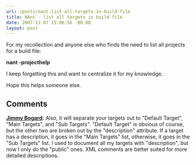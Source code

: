 ```yaml
---
url: /posts/nant-list-all-targets-in-build-file
title: NAnt - list all targets in build file
date: 2007-11-07 15:06:56 -06:00
layout: post
---
```


For my recollection and anyone else who finds the need to list all projects for a build file:

**nant -projecthelp**

I keep forgetting this and want to centralize it for my knowledge.

Hope this helps someone else.

## Comments

**[Jimmy Bogard](#205 "2007-11-07 15:27:47"):** Also, it will separate your targets out to "Default Target", "Main Targets", and "Sub Targets". "Default Target" is obvious of course, but the other two are broken out by the "description" attribute. If a target has a description, it goes in the "Main Targets" list, otherwise, it goes in the "Sub Targets" list. I used to document all my targets with "description", but now I only do the "public" ones. XML comments are better suited for more detailed descriptions.
